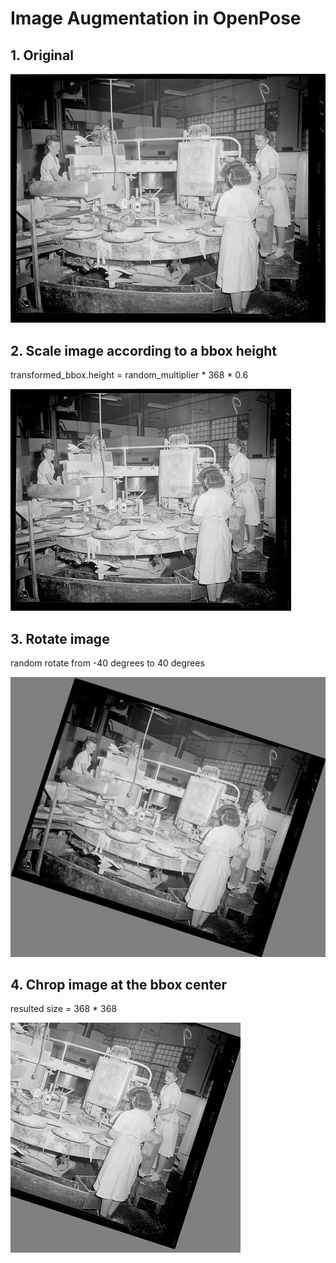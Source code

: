 
# Image Augmentation in OpenPose


## 1. Original

![](img000000175734._01.jpg)

## 2. Scale image according to a bbox height

transformed_bbox.height = random_multiplier * 368 * 0.6

![](img000000175734._02.jpg)

## 3. Rotate image

random rotate from -40 degrees to 40 degrees

![](img000000175734._03.jpg)

## 4. Chrop image at the bbox center

resulted size = 368 * 368

![](img000000175734._04.jpg)
